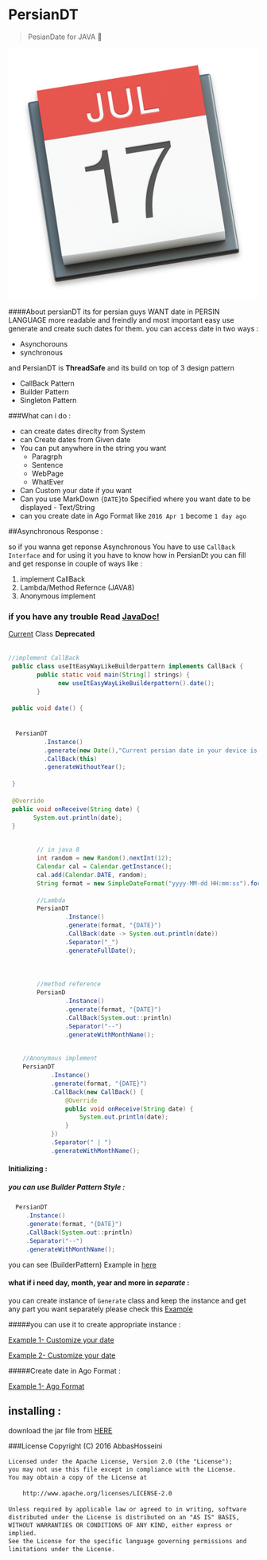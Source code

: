 # PersianDT
>PesianDate for JAVA :date:

<p align="center">
  <img src="https://github.com/abbashosseini/PersianDT/raw/master/logo.png"/>
</p>


####About
persianDT its for persian guys WANT date in PERSIN LANGUAGE more readable and freindly and most important easy use 
generate and create such dates for them.
you can access date in two ways :

* Asynchorouns
* synchronous

and PersianDT is **ThreadSafe** and its build on top of 3 design pattern 

* CallBack Pattern
* Builder Pattern
* Singleton Pattern

###What can i do :

* can create dates direclty from System 
* can Create dates from Given date
* You can put anywhere in the string you want
  * Paragrph
  * Sentence
  * WebPage
  * WhatEver
* Can Custom your date if you want
* Can you use MarkDown `{DATE}`to Specified where you want date to be displayed - Text/String
* can you create date in Ago Format like `2016 Apr 1` become `1 day ago`


##Asynchronous Response :

so if you wanna get reponse Asynchronous You have to use `CallBack Interface` and for using it you have to know how 
in PersianDt you can fill and get response in couple of ways like :

 1. implement CallBack
 2. Lambda/Method Refernce (JAVA8)
 3. Anonymous implement
 

### if you have any trouble Read [JavaDoc!](http://abbashosseini.github.io/PersianDT/)
[Current](https://github.com/abbashosseini/PersianDT/blob/master/src/main/java/com/hosseini/persian/dt/PersianDate/Current.java#L44-L45) Class **Deprecated**

```java

//implement CallBack
 public class useItEasyWayLikeBuilderpattern implements CallBack {
        public static void main(String[] strings) {
              new useItEasyWayLikeBuilderpattern().date();
        }
        
 public void date() {
     
     
  PersianDT
          .Instance()
          .generate(new Date(),"Current persian date in your device is {DATE} witout year.")
          .CallBack(this)
          .generateWithoutYear();
     
 }

 @Override
 public void onReceive(String date) {
       System.out.println(date);
 }

```


```java

        // in java 8
        int random = new Random().nextInt(12);
        Calendar cal = Calendar.getInstance();
        cal.add(Calendar.DATE, random);
        String format = new SimpleDateFormat("yyyy-MM-dd HH:mm:ss").format(cal.getTime());

        //Lambda
        PersianDT
                .Instance()
                .generate(format, "{DATE}")
                .CallBack(date -> System.out.println(date))
                .Separator("_")
                .generateFullDate();



        //method reference
        PersianD
                .Instance()
                .generate(format, "{DATE}")
                .CallBack(System.out::println)
                .Separator("--")
                .generateWithMonthName();

```

```java

    //Anonymous implement
    PersianDT
            .Instance()
            .generate(format, "{DATE}")
            .CallBack(new CallBack() {
                @Override
                public void onReceive(String date) {
                    System.out.println(date);
                }
            })
            .Separator(" | ")
            .generateWithMonthName();

```

#### Initializing :

##### you can use Builder Pattern Style :

```Java
  PersianDT
     .Instance()
     .generate(format, "{DATE}")
     .CallBack(System.out::println)
     .Separator("--")
     .generateWithMonthName();
```
you can see (BuilderPattern) Example in [here](https://github.com/abbashosseini/PersianDT/blob/master/src/main/java/com/hosseini/persian/dt/Example/generate/useitLikeBuilderpattern.java) 

#### what if i need day, month, year and more in _separate_ :

you can create instance of `Generate` class and keep the instance and get any part you want separately 
please check this [Example](https://github.com/abbashosseini/PersianDT/blob/master/src/main/java/com/hosseini/persian/dt/Example/generate/CustomDate.java)
  
#####you can use it to create appropriate instance :  

   [Example 1- Customize your date](https://github.com/abbashosseini/PersianDT/blob/master/src/main/java/com/hosseini/persian/dt/Example/generate/CustomDate.java)
   
   [Example 2- Customize your date](https://github.com/abbashosseini/PersianDT/blob/master/src/main/java/com/hosseini/persian/dt/Example/current/CustomYourdate.java)
   
#####Create date in Ago Format :

[Example 1- Ago Format](https://github.com/abbashosseini/PersianDT/blob/master/src/main/java/com/hosseini/persian/dt/Example/ago/useitLLikeBuilderPattern.java)

## installing :

download the jar file from [HERE](https://github.com/abbashosseini/PersianDT/releases/download/v0.1/PersianDT.jar)

###License
       Copyright (C) 2016 AbbasHosseini

    Licensed under the Apache License, Version 2.0 (the "License");
    you may not use this file except in compliance with the License.
    You may obtain a copy of the License at

        http://www.apache.org/licenses/LICENSE-2.0

    Unless required by applicable law or agreed to in writing, software
    distributed under the License is distributed on an "AS IS" BASIS,
    WITHOUT WARRANTIES OR CONDITIONS OF ANY KIND, either express or implied.
    See the License for the specific language governing permissions and
    limitations under the License.
